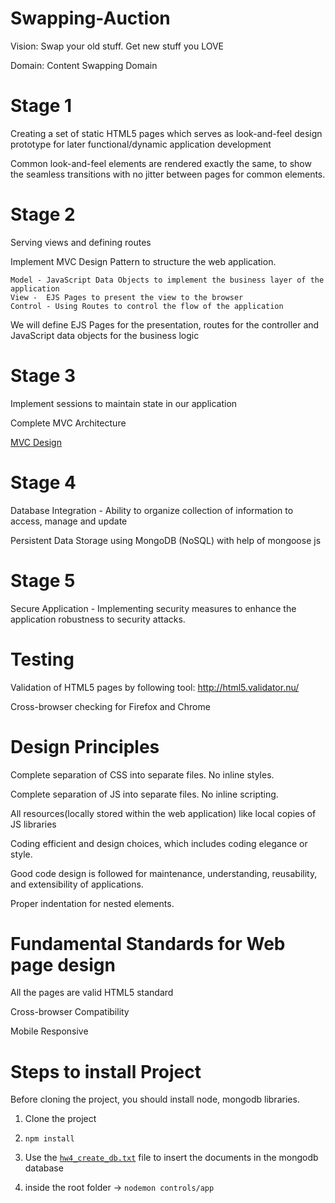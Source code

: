 # Swapping-Auction
Vision: Swap your old stuff. Get new stuff you LOVE

Domain: Content Swapping Domain

# Stage 1
  Creating a set of static HTML5 pages which serves as look-and-feel design prototype for later functional/dynamic application development
  
  Common look-and-feel elements are rendered exactly the same, to show the seamless transitions with no jitter between pages for common elements.
  
  
# Stage 2
  Serving views and defining routes
  
  Implement MVC Design Pattern to structure the web application.
  
    Model - JavaScript Data Objects to implement the business layer of the application
    View -  EJS Pages to present the view to the browser
    Control - Using Routes to control the flow of the application
  
  We will define EJS Pages for the presentation, routes for the controller and JavaScript data objects for the business logic
  
 
# Stage 3
  Implement sessions to maintain state in our application

  Complete MVC Architecture

  [MVC Design](https://i.imgur.com/eA4sb7D.png)

# Stage 4

  Database Integration - Ability to organize collection of information to access, manage and update

  Persistent Data Storage using MongoDB (NoSQL) with help of mongoose js

# Stage 5

  Secure Application - Implementing security measures to enhance the application robustness to security attacks.

# Testing
  Validation of HTML5 pages by following tool: http://html5.validator.nu/
  
  Cross-browser checking for Firefox and Chrome


# Design Principles
  Complete separation of CSS into separate files. No inline styles.
  
  Complete separation of JS into separate files. No inline scripting.
  
  All resources(locally stored within the web application) like local copies of JS libraries
  
  Coding efficient and design choices, which includes coding elegance or style.
  
  Good code design is followed for maintenance, understanding, reusability, and extensibility of applications.
  
  Proper indentation for nested elements.
  
 
# Fundamental Standards for Web page design
  All the pages are valid HTML5 standard
  
  Cross-browser Compatibility
  
  Mobile Responsive

# Steps to install Project
  Before cloning the project, you should install node, mongodb libraries.

  1. Clone the project
  
  2. ``npm install``

  3. Use the [``hw4_create_db.txt``](https://github.com/tech-boy/Swapping-Auction/blob/master/hw4_create_db.txt) file to insert the documents in the mongodb database

  4. inside the root folder -> ``nodemon controls/app``
